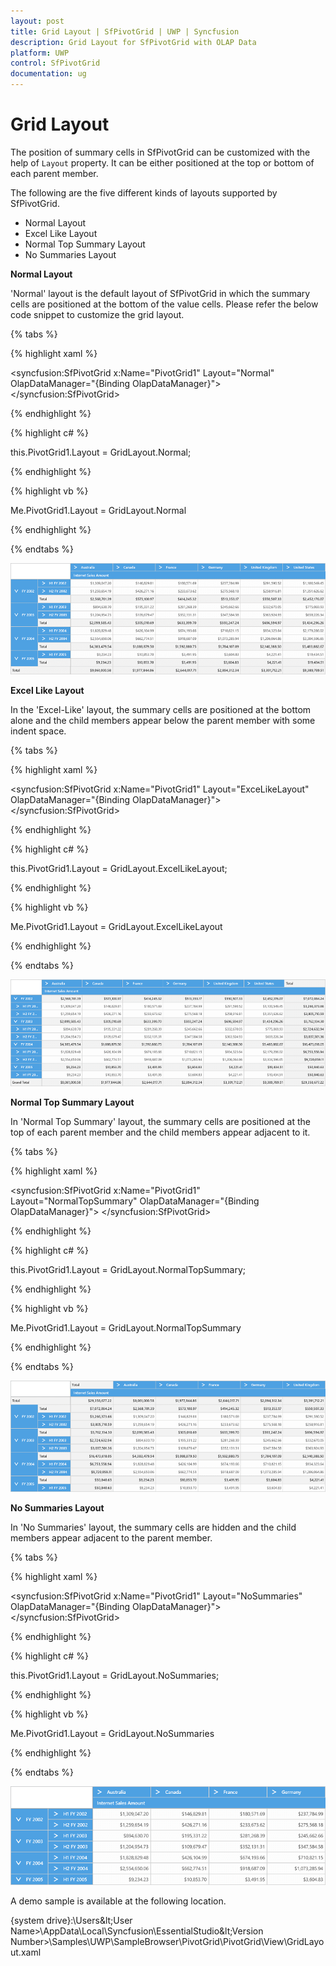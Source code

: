 ```yaml
---
layout: post
title: Grid Layout | SfPivotGrid | UWP | Syncfusion
description: Grid Layout for SfPivotGrid with OLAP Data
platform: UWP
control: SfPivotGrid
documentation: ug
---
```


# Grid Layout

The position of summary cells in SfPivotGrid can be customized with the help of `Layout` property. It can be either positioned at the top or bottom of each parent member.

The following are the five different kinds of layouts supported by SfPivotGrid.

* Normal Layout
* Excel Like Layout
* Normal Top Summary Layout
* No Summaries Layout

**Normal Layout**

'Normal' layout is the default layout of SfPivotGrid in which the summary cells are positioned at the bottom of the value cells. Please refer the below code snippet to customize the grid layout.

{% tabs %}

{% highlight xaml %}

<syncfusion:SfPivotGrid x:Name="PivotGrid1" Layout="Normal"
                        OlapDataManager="{Binding OlapDataManager}">
</syncfusion:SfPivotGrid>

{% endhighlight %}

{% highlight c# %}

this.PivotGrid1.Layout = GridLayout.Normal;

{% endhighlight %}

{% highlight vb %}

Me.PivotGrid1.Layout = GridLayout.Normal

{% endhighlight %}

{% endtabs %}

![](Grid-Layouts_images/Grid-Layouts_img1.png)

**Excel Like Layout**

In the 'Excel-Like' layout, the summary cells are positioned at the bottom alone and the child members appear below the parent member with some indent space.

{% tabs %}

{% highlight xaml %}

<syncfusion:SfPivotGrid x:Name="PivotGrid1" Layout="ExceLikeLayout"
                        OlapDataManager="{Binding OlapDataManager}">
</syncfusion:SfPivotGrid>

{% endhighlight %}

{% highlight c# %}

this.PivotGrid1.Layout = GridLayout.ExcelLikeLayout;

{% endhighlight %}

{% highlight vb %}

Me.PivotGrid1.Layout = GridLayout.ExcelLikeLayout

{% endhighlight %}

{% endtabs %}

![](Grid-Layouts_images/Grid-Layouts_img2.png)

**Normal Top Summary Layout**

In 'Normal Top Summary' layout, the summary cells are positioned at the top of each parent member and the child members appear adjacent to it.

{% tabs %}

{% highlight xaml %}

<syncfusion:SfPivotGrid x:Name="PivotGrid1" Layout="NormalTopSummary"
                        OlapDataManager="{Binding OlapDataManager}">
</syncfusion:SfPivotGrid>

{% endhighlight %}

{% highlight c# %}

this.PivotGrid1.Layout = GridLayout.NormalTopSummary;

{% endhighlight %}

{% highlight vb %}

Me.PivotGrid1.Layout = GridLayout.NormalTopSummary

{% endhighlight %}

{% endtabs %}

![](Grid-Layouts_images/Grid-Layouts_img3.png)

**No Summaries Layout**

In 'No Summaries' layout, the summary cells are hidden and the child members appear adjacent to the parent member.

{% tabs %}

{% highlight xaml %}

<syncfusion:SfPivotGrid x:Name="PivotGrid1" Layout="NoSummaries"
                        OlapDataManager="{Binding OlapDataManager}">
</syncfusion:SfPivotGrid>

{% endhighlight %}

{% highlight c# %}

this.PivotGrid1.Layout = GridLayout.NoSummaries;

{% endhighlight %}

{% highlight vb %}

Me.PivotGrid1.Layout = GridLayout.NoSummaries

{% endhighlight %}

{% endtabs %}

![](Grid-Layouts_images/Grid-Layouts_img4.png)

A demo sample is available at the following location.

{system drive}:\Users\&lt;User Name&gt;\AppData\Local\Syncfusion\EssentialStudio\&lt;Version Number&gt;\Samples\UWP\SampleBrowser\PivotGrid\PivotGrid\View\GridLayout.xaml
